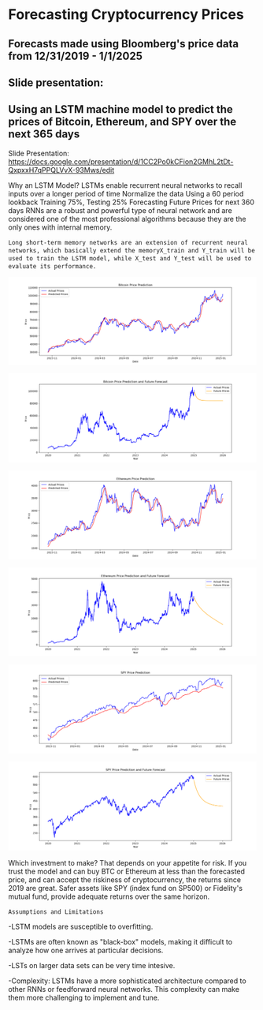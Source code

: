 # Forecasting Cryptocurrency Prices
## Forecasts made using Bloomberg's price data from 12/31/2019 - 1/1/2025
## Slide presentation:
## Using an LSTM machine model to predict the prices of Bitcoin, Ethereum, and SPY over the next 365 days
Slide Presentation: https://docs.google.com/presentation/d/1CC2Po0kCFion2GMhL2tDt-QxpxxH7qPPQLVvX-93Mws/edit

Why an LSTM Model?
    LSTMs enable recurrent neural networks to recall inputs over a longer period of time
    Normalize the data
    Using a 60 period lookback
    Training 75%, Testing 25%
    Forecasting Future  Prices for next 360 days
    RNNs are a robust and powerful type of neural network and are considered one of the most professional algorithms because they are the only ones with internal memory.

    Long short-term memory networks are an extension of recurrent neural networks, which basically extend the memoryX_train and Y_train will be used to train the LSTM model, while X_test and Y_test will be used to evaluate its performance.

![BTC Training/Testing](https://github.com/ShaneRand/project-4/blob/main/prediction_graphs/bitcoin_prediction.png)


![BTC Forecasting](https://github.com/ShaneRand/project-4/blob/main/prediction_graphs/bitcoin_forecast.png)

![Ethereum Training/Testing](https://github.com/ShaneRand/project-4/blob/main/prediction_graphs/ethereum_prediction.png)


![Ethereum Forecasting](https://github.com/ShaneRand/project-4/blob/main/prediction_graphs/ethereum_forecast.png)

![SPY Training/Testing](https://github.com/ShaneRand/project-4/blob/main/prediction_graphs/spy_prediction.png)


![SPY Forecasting](https://github.com/ShaneRand/project-4/blob/main/prediction_graphs/spy_forecast.png)

Which investment to make?
That depends on your appetite for risk. If you trust the model and can buy BTC or Ethereum at less than the forecasted price, and can accept the riskiness of cryptocurrency, the returns since 2019 are great. Safer assets like SPY (index fund on SP500) or Fidelity's mutual fund, provide adequate returns over the same horizon.

    Assumptions and Limitations
-LSTM models are susceptible to overfitting. 

-LSTMs are often known as "black-box" models, making it difficult to analyze how one arrives at particular decisions.

-LSTs on larger data sets can be very time intesive.

-Complexity: LSTMs have a more sophisticated architecture compared to other RNNs or feedforward neural networks. This complexity can make them more challenging to implement and tune.